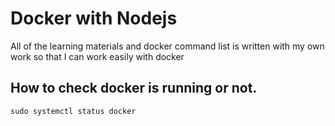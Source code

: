 # Docker with Nodejs

All of the learning materials and docker command list is written with my own work so that I can work easily with docker

## How to check docker is running or not.

`sudo systemctl status docker`
